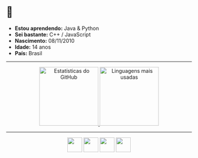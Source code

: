 # 👋

- **Estou aprendendo:** Java & Python
- **Sei bastante:** C++ / JavaScript  
- **Nascimento:** 08/11/2010  
- **Idade:** 14 anos  
- **País:** Brasil  

---

<div id="geral" align="center">
  <a href="https://github.com/ThiagoBel">
    <img height="160em" src="https://github-readme-stats.vercel.app/api?username=ThiagoBel&show_icons=true&theme=radical&include_all_commits=true&count_private=true" alt="Estatísticas do GitHub"/>
    <img height="160em" src="https://github-readme-stats.vercel.app/api/top-langs/?username=ThiagoBel&layout=compact&langs_count=7&theme=radical" alt="Linguagens mais usadas"/>
  </a>
</div>

---

<div id="Linguagens" align="center">
      <img width="40" heigth="30" src="https://cdn.jsdelivr.net/gh/devicons/devicon@latest/icons/cplusplus/cplusplus-original.svg" />
      <img width="40" heigth="30" src="https://cdn.jsdelivr.net/gh/devicons/devicon@latest/icons/java/java-original.svg" />
      <img width="40" heigth="30" src="https://cdn.jsdelivr.net/gh/devicons/devicon@latest/icons/javascript/javascript-original.svg" />
      <img width="40" heigth="30" src="https://cdn.jsdelivr.net/gh/devicons/devicon@latest/icons/python/python-original.svg" />
</div>
